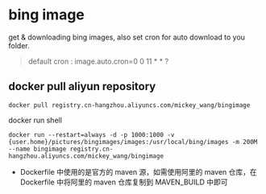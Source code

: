 # bing image

get & downloading bing images, also set cron for auto download to you folder.

  >default cron : image.auto.cron=0 0 11 * * ? 

## docker pull aliyun repository

```shell
docker pull registry.cn-hangzhou.aliyuncs.com/mickey_wang/bingimage
```

docker run shell

```shell script
docker run --restart=always -d -p 1000:1000 -v {user.home}/pictures/bingimages/images:/usr/local/bing/images -m 200M --name bingimage registry.cn-hangzhou.aliyuncs.com/mickey_wang/bingimage
```

* Dockerfile 中使用的是官方的 maven 源，如需使用阿里的 maven 仓库，在 Dockerfile 中将阿里的 maven 仓库复制到 MAVEN_BUILD 中即可
